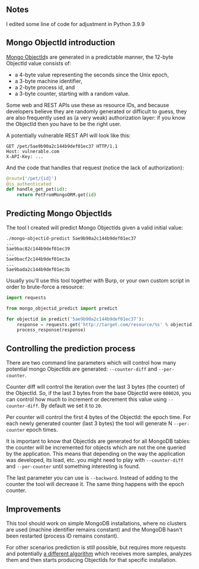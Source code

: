 ## Notes

I edited some line of code for adjustment in Python 3.9.9

## Mongo ObjectId introduction

[Mongo ObjectId](https://docs.mongodb.com/manual/reference/method/ObjectId/)s are generated
in a predictable manner, the 12-byte ObjectId value consists of:

 * a 4-byte value representing the seconds since the Unix epoch,
 * a 3-byte machine identifier,
 * a 2-byte process id, and
 * a 3-byte counter, starting with a random value.

Some web and REST APIs use these as resource IDs, and because developers believe they
are randomly generated or difficult to guess, they are also frequently used as (a very
weak) authorization layer: if you know the ObjectId then you have to be the right
user.

A potentially vulnerable REST API will look like this:

```http
GET /pet/5ae9b90a2c144b9def01ec37 HTTP/1.1
Host: vulnerable.com
X-API-Key: ...
```

And the code that handles that request (notice the lack of authorization):

```python
@route('/pet/{id}')
@is_authenticated
def handle_get_pet(id):
    return PetFromMongoORM.get(id)
```

## Predicting Mongo ObjectIds

The tool I created will predict Mongo ObjectIds given a valid initial value:

```
./mongo-objectid-predict 5ae9b90a2c144b9def01ec37
...
5ae9bac82c144b9def01ec39
...
5ae9bacf2c144b9def01ec3a
...
5ae9bada2c144b9def01ec3b
```

Usually you'll use this tool together with Burp, or your own custom script in
order to brute-force a resource:

```python
import requests

from mongo_objectid_predict import predict

for objectid in predict('5ae9b90a2c144b9def01ec37'):
    response = requests.get('http://target.com/resource/%s' % objectid)
    process_response(response)
```

## Controlling the prediction process

There are two command line parameters which will control how many potential mongo
ObjectIds are generated: `--counter-diff` and `--per-counter`.

Counter diff will control the iteration over the last 3 bytes (the counter) of the
ObjectId. So, if the last 3 bytes from the base ObjectId were `000020`, you can control
how much to increment or decrement this value using `--counter-diff`. By default we set
it to `20`.

Per counter will control the first 4 bytes of the ObjectId: the epoch time. For each
newly generated counter (last 3 bytes) the tool will generate N `--per-counter` epoch
times.

It is important to know that ObjectIds are generated for all MongoDB tables: the counter
will be incremented for objects which are not the one queried by the application. This
means that depending on the way the application was developed, its load, etc. you might
need to play with `--counter-diff` and `--per-counter` until something interesting is
found.

The last parameter you can use is `--backward`. Instead of adding to the counter the tool
will decrease it. The same thing happens with the epoch counter.

## Improvements

This tool should work on simple MongoDB installations, where no clusters are used (machine
identifier remains constant) and the MongoDB hasn't been restarted (process ID remains
constant).

For other scenarios prediction is still possible, but requires more requests and potentially
[a different algorithm](https://github.com/andresriancho/mongo-objectid-predict/issues/1)
which receives more samples, analyzes them and then starts producing ObjectIds for that
specific installation. 